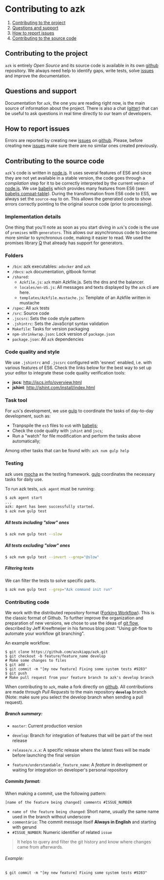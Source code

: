 # Contributing to azk

1. [Contributing to the project](README.html#contributing-to-the-project)
1. [Questions and support](README.html#questions-and-support)
1. [How to report issues](README.html#how-to-report-issues)
1. [Contributing to the source code](README.html#contributing-to-the-source-code)


## Contributing to the project

`azk` is entirely _Open Source_ and its source code is available in its own [github] repository. We always need help to identify gaps, write tests, solve [issues] and improve the documentation.


## Questions and support

Documentation for `azk`, the one you are reading right now, is the main source of information about the project. There is also a chat ([gitter]) that can be useful to ask questions in real time directly to our team of developers.


## How to report issues

Errors are reported by creating new [issues] on [github]. Please, before creating new [issues] make sure there are no similar ones created previously.


## Contributing to the source code

`azk`'s code is written in [node.js]. It uses several features of ES6 and since they are not yet available in a stable version, the code goes through a _compilation_ step for it to be correctly interpreted by the current version of [node.js]. We use [babeljs] which provides many features from ES6 (see: [babeljs compat-table]). During the transformation from ES6 code to ES5, we always set the `source-map` to on. This allows the generated code to show errors correctly pointing to the original source code (prior to processing).


### Implementation details

One thing that you'll note as soon as you start diving in `azk`'s code is the use of `promises` with `generators`. This allows our asynchronous code to become more similar to synchronous code, making it easier to read. We used the promises library [Q] that already has support for generators.


### Folders

- `/bin`: azk executables: `adocker` and `azk`
- `/docs`: `azk` documentation, gitbook format
- `/shared`:
    - `Azkfile.js`: `azk` main Azkfile.js. Sets the dns and the balancer.
    - `locales/en-US.js`: All messages and texts displayed by the `azk` cli are here.
    - `templates/Azkfile.mustache.js`: Template of an Azkfile written in mustache
- `/spec`: All `azk` tests
- `/src`: Source code
- `.jscsrc`: Sets the code style pattern
- `.jshintrc`: Sets the JavaScript syntax validation
- `Makefile`: Tasks for version packaging
- `npm-shrinkwrap.json`: Lock version of `package.json`
- `package.json`: All `azk` dependencies


### Code quality and style

We use `.jshintrc` and `.jscsrc` configured with 'esnext` enabled, i.e. with various features of ES6. Check the links below for the best way to set up your editor to integrate these code quality verification tools:

- **jscs**: http://jscs.info/overview.html
- **jshint**: http://jshint.com/install/index.html

### Task tool

For `azk`'s development, we use [gulp] to coordinate the tasks of day-to-day development, such as:

- Tranpspile the `es5` files to `es6` with [babeljs];
- Check the code quality with `jshint` and `jscs`;
- Run a "watch" for file modification and perform the tasks above automatically;

Among other tasks that can be found with: `azk nvm gulp help`


### Testing

azk uses [mocha] as the testing framework. [gulp] coordinates the necessary tasks for daily use.

To run azk tests, `azk agent` must be running:

```bash
$ azk agent start
...
azk: Agent has been successfully started.
$ azk nvm gulp test
```

##### All tests including "slow" ones

```bash
$ azk nvm gulp test --slow
```

##### All tests excluding "slow" ones

```bash
$ azk nvm gulp test --invert --grep="@slow"
```

##### Filtering tests

We can filter the tests to solve specific parts.

```bash
$ azk nvm gulp test --grep="Azk command init run"
```


### Contributing code

We work with the distributed repository format ([Forking Workflow]). This is the classic format of Github. To further improve the organization and preparation of new versions, we chose to use the ideas of [git flow], described by Jeff Kreeftmeijer in his famous blog post: "Using git-flow to automate your workflow git branching".

An example workflow:

```
$ git clone https://github.com/azukiapp/azk.git
$ git checkout -b feature/feature_name develop
# Make some changes to files
$ git add .
$ git commit -m "[my new feature] Fixing some system tests #9283"
$ git push
# Make pull request from your feature branch to azk's develop branch
```

When contributing to `azk`, make a fork directly on [github]. All contributions are made through _Pull Requests_ to the main repository **`develop`** branch (Note: make sure you select the develop branch when sending a pull request).

##### Branch summary:

- `master`: Current production version

- `develop`: Branch for integration of features that will be part of the next release

- `release/x.x.x`: A specific release where the latest fixes will be made before launching the final version

- `feature/understandable_feature_name`: A _feature_ in development or waiting for integration on developer's personal repository


##### Commits format:

When making a commit, use the following pattern:

`[name of the feature being changed] comments #ISSUE_NUMBER`

- `name of the feature being changed`: Short name, usually the same name used in the branch without underscore
- `commentário`: The commit message itself **Always in English** and starting with gerund
- `#ISSUE_NUMBER`: Numeric identifier of related `issue`

>It helps to query and filter the git history and know where changes came from afterwards.


###### Example:

```
$ git commit -m "[my new feature] Fixing some system tests #9283"
```

[mocha]: http://visionmedia.github.io/mocha/
[gulp]: http://gulpjs.com/
[github]: https://github.com/azukiapp/azk
[issues]: https://github.com/azukiapp/azk/issues
[pull requests]: https://github.com/azukiapp/azk/pulls
[gitter]: https://gitter.im/azukiapp/azk
[git flow]: http://jeffkreeftmeijer.com/2010/why-arent-you-using-git-flow/
[Forking Workflow]: https://www.atlassian.com/git/tutorials/comparing-workflows/forking-workflow
[babeljs]: http://babeljs.io
[babeljs compat-table]: https://babeljs.io/docs/learn-es6/
[node.js]: http://nodejs.org/
[Q]: https://github.com/kriskowal/q/wiki/API-Reference#generators
